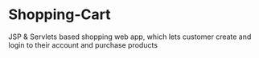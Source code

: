 # Shopping-Cart
JSP & Servlets based shopping web app, which lets customer create and login to their account and purchase products
